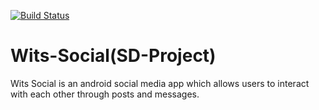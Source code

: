 [![Build Status](https://app.travis-ci.com/Rofhiwa67/Wits-Social.svg?branch=main)](https://app.travis-ci.com/Rofhiwa67/Wits-Social)

# Wits-Social(SD-Project)
Wits Social is an android social media app which allows users to interact with each other through posts and messages.

